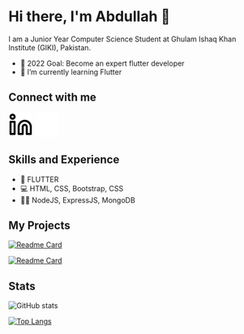 # Hi there, I'm Abdullah 👋

I am a Junior Year Computer Science Student at Ghulam Ishaq Khan Institute (GIKI), Pakistan.
- 🥅 2022 Goal: Become an expert flutter developer
- 🌱 I’m currently learning Flutter 

## Connect with me

<!-- [![website](./img/twitter-light.svg)](https://twitter.com/killswitch412#gh-light-mode-only)
[![website](./img/twitter-dark.svg)](https://twitter.com/killswitch412#gh-dark-mode-only)
&nbsp;&nbsp; -->
[![website](./img/linkedin-light.svg)](https://www.linkedin.com/in/killswitch412#gh-light-mode-only)
[![website](./img/linkedin-dark.svg)](https://www.linkedin.com/in/killswitch412#gh-dark-mode-only)

## Skills and Experience
* 📱 FLUTTER
* 💻 HTML, CSS, Bootstrap, CSS
* 👩‍💻 NodeJS, ExpressJS, MongoDB

<!-- ## Languages and Tools -->

## My Projects
[![Readme Card](https://github-readme-stats.vercel.app/api/pin/?username=killswitch412&repo=online-event-service-marketplace-flutter&theme=dracula)](https://github.com/KillSwitch412/online-event-service-marketplace-flutter)

[![Readme Card](https://github-readme-stats.vercel.app/api/pin/?username=killswitch412&repo=sorting-algorithms-visualizer-js&theme=dracula)](https://github.com/KillSwitch412/sorting-algorithms-visualizer-js)

## Stats
![GitHub stats](https://github-readme-stats.vercel.app/api?username=killswitch412&show_icons=true&theme=dracula)

[![Top Langs](https://github-readme-stats.vercel.app/api/top-langs/?username=killswitch412&layout=compact&theme=dracula)](https://github.com/KillSwitch412)

<!-- ![GitHub streak stats](https://github-readme-streak-stats.herokuapp.com/?user=killswitch412)   -->
<!-- ![GitHub Activity Graph](https://activity-graph.herokuapp.com/graph?username=killswitch412)   -->


